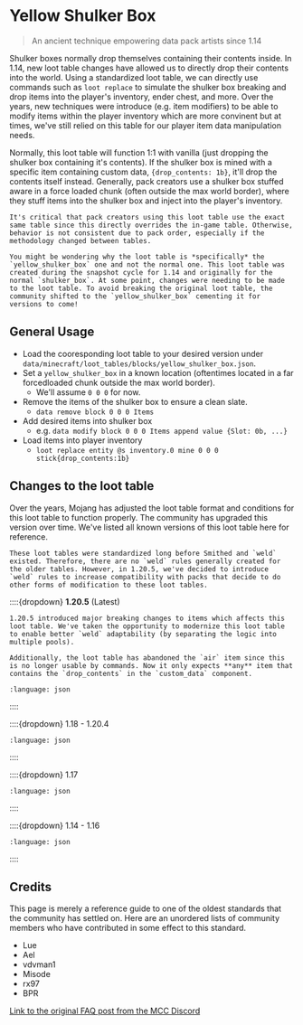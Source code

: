 # Yellow Shulker Box
> An ancient technique empowering data pack artists since 1.14

Shulker boxes normally drop themselves containing their contents inside. In 1.14, new loot table changes have allowed us to directly drop their contents into the world. Using a standardized loot table, we can directly use commands such as `loot replace` to simulate the shulker box breaking and drop items into the player's inventory, ender chest, and more. Over the years, new techniques were introduce (e.g. item modifiers) to be able to modify items within the player inventory which are more convinent but at times, we've still relied on this table for our player item data manipulation needs.

Normally, this loot table will function 1:1 with vanilla (just dropping the shulker box containing it's contents). If the shulker box is mined with a specific item containing custom data, `{drop_contents: 1b}`, it'll drop the contents itself instead. Generally, pack creators use a shulker box stuffed aware in a force loaded chunk (often outside the max world border), where they stuff items into the shulker box and inject into the player's inventory.

```{important}
It's critical that pack creators using this loot table use the exact same table since this directly overrides the in-game table. Otherwise, behavior is not consistent due to pack order, especially if the methodology changed between tables.
```

```{hint}
You might be wondering why the loot table is *specifically* the `yellow_shulker_box` one and not the normal one. This loot table was created during the snapshot cycle for 1.14 and originally for the normal `shulker_box`. At some point, changes were needing to be made to the loot table. To avoid breaking the original loot table, the community shifted to the `yellow_shulker_box` cementing it for versions to come!
```

## General Usage

- Load the cooresponding loot table to your desired version under `data/minecraft/loot_tables/blocks/yellow_shulker_box.json`.
- Set a `yellow_shulker_box` in a known location (oftentimes located in a far forcedloaded chunk outside the max world border).
  - We'll assume `0 0 0` for now.
- Remove the items of the shulker box to ensure a clean slate.
  - `data remove block 0 0 0 Items`
- Add desired items into shulker box
  - e.g. `data modify block 0 0 0 Items append value {Slot: 0b, ...}`
- Load items into player inventory
  - `loot replace entity @s inventory.0 mine 0 0 0 stick{drop_contents:1b}`

## Changes to the loot table

Over the years, Mojang has adjusted the loot table format and conditions for this loot table to function properly. The community has upgraded this version over time. We've listed all known versions of this loot table here for reference.

```{note}
These loot tables were standardized long before Smithed and `weld` existed. Therefore, there are no `weld` rules generally created for the older tables. However, in 1.20.5, we've decided to introduce `weld` rules to increase compatibility with packs that decide to do other forms of modification to these loot tables.
```

::::{dropdown} **1.20.5** (Latest)

```{important}
1.20.5 introduced major breaking changes to items which affects this loot table. We've taken the opportunity to modernize this loot table to enable better `weld` adaptability (by separating the logic into multiple pools).

Additionally, the loot table has abandoned the `air` item since this is no longer usable by commands. Now it only expects **any** item that contains the `drop_contents` in the `custom_data` component.
```

```{literalinclude} tables/1.20.5.json
:language: json
```

::::

::::{dropdown} 1.18 - 1.20.4

```{literalinclude} tables/1.18-1.20.4.json
:language: json
```

::::

::::{dropdown} 1.17

```{literalinclude} tables/1.17.json
:language: json
```

::::

::::{dropdown} 1.14 - 1.16

```{literalinclude} tables/1.14-1.16.json
:language: json
```

::::

## Credits

This page is merely a reference guide to one of the oldest standards that the community has settled on. Here are an unordered lists of community members who have contributed in some effect to this standard.

- Lue
- Ael
- vdvman1
- Misode
- rx97
- BPR

[Link to the original FAQ post from the MCC Discord](https://discord.com/channels/154777837382008833/157097006500806656/655840284189392902)

